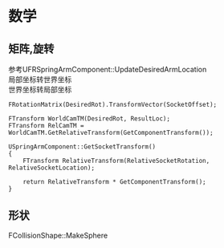 # 数学
## 矩阵,旋转
参考UFRSpringArmComponent::UpdateDesiredArmLocation  
局部坐标转世界坐标  
世界坐标转局部坐标  
```
FRotationMatrix(DesiredRot).TransformVector(SocketOffset);

FTransform WorldCamTM(DesiredRot, ResultLoc);
FTransform RelCamTM = WorldCamTM.GetRelativeTransform(GetComponentTransform());

USpringArmComponent::GetSocketTransform()
{
    FTransform RelativeTransform(RelativeSocketRotation, RelativeSocketLocation);

    return RelativeTransform * GetComponentTransform();
}
```

## 形状
FCollisionShape::MakeSphere  
